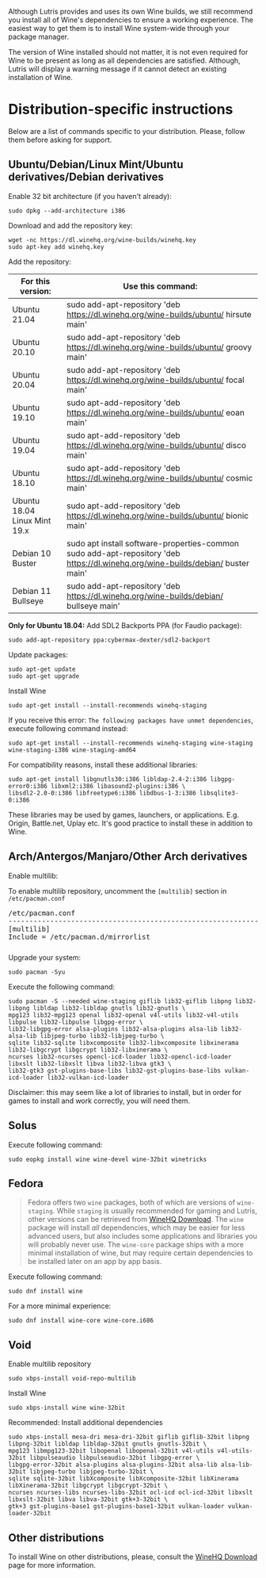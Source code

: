 Although Lutris provides and uses its own Wine builds, we still recommend you install all of Wine's dependencies to ensure a working experience. The easiest way to get them is to install Wine system-wide through your package manager.

The version of Wine installed should not matter, it is not even required for Wine to be present as long as all dependencies are satisfied. Although, Lutris will display a warning message if it cannot detect an existing installation of Wine.

# Distribution-specific instructions

Below are a list of commands specific to your distribution. Please, follow them before asking for support.

## Ubuntu/Debian/Linux Mint/Ubuntu derivatives/Debian derivatives

Enable 32 bit architecture (if you haven't already): 

    sudo dpkg --add-architecture i386 

Download and add the repository key:

    wget -nc https://dl.winehq.org/wine-builds/winehq.key
    sudo apt-key add winehq.key

Add the repository:

|For this version: | Use this command:          
|------------------|--------------------------------
|Ubuntu 21.04      | sudo add-apt-repository 'deb https://dl.winehq.org/wine-builds/ubuntu/ hirsute main'
|Ubuntu 20.10      | sudo add-apt-repository 'deb https://dl.winehq.org/wine-builds/ubuntu/ groovy main'
|Ubuntu 20.04      | sudo add-apt-repository 'deb https://dl.winehq.org/wine-builds/ubuntu/ focal main'
|Ubuntu 19.10      | sudo apt-add-repository 'deb https://dl.winehq.org/wine-builds/ubuntu/ eoan main'
|Ubuntu 19.04      | sudo apt-add-repository 'deb https://dl.winehq.org/wine-builds/ubuntu/ disco main'
|Ubuntu 18.10      | sudo apt-add-repository 'deb https://dl.winehq.org/wine-builds/ubuntu/ cosmic main'
|Ubuntu 18.04<br>Linux Mint 19.x | sudo apt-add-repository 'deb https://dl.winehq.org/wine-builds/ubuntu/ bionic main'
|Debian 10 Buster  | sudo apt install software-properties-common<br>sudo add-apt-repository 'deb https://dl.winehq.org/wine-builds/debian/ buster main'
|Debian 11 Bullseye| sudo add-apt-repository 'deb https://dl.winehq.org/wine-builds/debian/ bullseye main'

**Only for Ubuntu 18.04:**
Add SDL2 Backports PPA (for Faudio package):

    sudo add-apt-repository ppa:cybermax-dexter/sdl2-backport

Update packages:

    sudo apt-get update
    sudo apt-get upgrade
    
Install Wine

    sudo apt-get install --install-recommends winehq-staging

If you receive this error: `The following packages have unmet dependencies`, execute following command instead:

    sudo apt-get install --install-recommends winehq-staging wine-staging wine-staging-i386 wine-staging-amd64

For compatibility reasons, install these additional libraries:

```
sudo apt-get install libgnutls30:i386 libldap-2.4-2:i386 libgpg-error0:i386 libxml2:i386 libasound2-plugins:i386 \
libsdl2-2.0-0:i386 libfreetype6:i386 libdbus-1-3:i386 libsqlite3-0:i386
```

These libraries may be used by games, launchers, or applications. E.g. Origin, Battle.net, Uplay etc. It's good practice to install these in addition to Wine.

##  Arch/Antergos/Manjaro/Other Arch derivatives

Enable multilib:

To enable multilib repository, uncomment the `[multilib]` section in `/etc/pacman.conf`

<pre style="margin-bottom: 0; border-bottom:none; padding-bottom:0.8em;">/etc/pacman.conf
--------------------------------------------------------------------------------------
[multilib]
Include = /etc/pacman.d/mirrorlist</pre>

Upgrade your system:

    sudo pacman -Syu 

Execute the following command:

```
sudo pacman -S --needed wine-staging giflib lib32-giflib libpng lib32-libpng libldap lib32-libldap gnutls lib32-gnutls \
mpg123 lib32-mpg123 openal lib32-openal v4l-utils lib32-v4l-utils libpulse lib32-libpulse libgpg-error \
lib32-libgpg-error alsa-plugins lib32-alsa-plugins alsa-lib lib32-alsa-lib libjpeg-turbo lib32-libjpeg-turbo \
sqlite lib32-sqlite libxcomposite lib32-libxcomposite libxinerama lib32-libgcrypt libgcrypt lib32-libxinerama \
ncurses lib32-ncurses opencl-icd-loader lib32-opencl-icd-loader libxslt lib32-libxslt libva lib32-libva gtk3 \
lib32-gtk3 gst-plugins-base-libs lib32-gst-plugins-base-libs vulkan-icd-loader lib32-vulkan-icd-loader
```

Disclaimer: this may seem like a lot of libraries to install, but in order for games to install and work correctly, you will need them.

## Solus

Execute following command:

    sudo eopkg install wine wine-devel wine-32bit winetricks
    
## Fedora

>Fedora offers two `wine` packages, both of which are versions of `wine-staging`. While `staging` is usually recommended for gaming and Lutris, other versions can be retrieved from [WineHQ Download](https://wiki.winehq.org/Download). The `wine` package will install *all* dependencies, which may be easier for less advanced users, but also includes some applications and libraries you will probably never use. The `wine-core` package ships with a more minimal installation of wine, but may require certain dependencies to be installed later on an app by app basis.

Execute following command:

    sudo dnf install wine
    
For a more minimal experience:

    sudo dnf install wine-core wine-core.i686
    
## Void

Enable multilib repository

    sudo xbps-install void-repo-multilib
    
Install Wine

    sudo xbps-install wine wine-32bit

Recommended: Install additional dependencies
```
sudo xbps-install mesa-dri mesa-dri-32bit giflib giflib-32bit libpng libpng-32bit libldap libldap-32bit gnutls gnutls-32bit \
mpg123 libmpg123-32bit libopenal libopenal-32bit v4l-utils v4l-utils-32bit libpulseaudio libpulseaudio-32bit libgpg-error \
libgpg-error-32bit alsa-plugins alsa-plugins-32bit alsa-lib alsa-lib-32bit libjpeg-turbo libjpeg-turbo-32bit \
sqlite sqlite-32bit libXcomposite libXcomposite-32bit libXinerama libXinerama-32bit libgcrypt libgcrypt-32bit \
ncurses ncurses-libs ncurses-libs-32bit ocl-icd ocl-icd-32bit libxslt libxslt-32bit libva libva-32bit gtk+3-32bit \
gtk+3 gst-plugins-base1 gst-plugins-base1-32bit vulkan-loader vulkan-loader-32bit
```

## Other distributions

To install Wine on other distributions, please, consult the [WineHQ Download](https://wiki.winehq.org/Download) page for more information.
